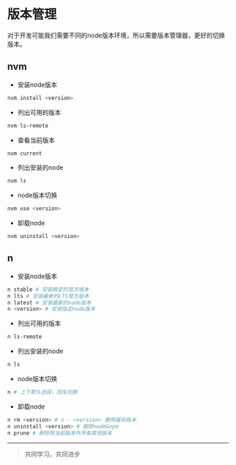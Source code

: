 # 版本管理

对于开发可能我们需要不同的node版本环境，所以需要版本管理器，更好的切换版本。

## nvm

* 安装node版本

```bash
nvm install <version>
```

* 列出可用的版本

```bash
nvm ls-remote
```

* 查看当前版本

```bash
nvm current
```

* 列出安装的node

```bash
nvm ls
```

* node版本切换

```bash
nvm use <version>
```

* 卸载node

```bash
nvm uninstall <version>
```

## n

* 安装node版本

```bash
n stable # 安装稳定的官方版本
n lts # 安装最新的LTS官方版本
n latest # 安装最新的node版本
n <version> # 安装指定node版本
```

* 列出可用的版本

```bash
n ls-remote
```

* 列出安装的node

```bash
n ls
```

* node版本切换

```bash
n # 上下箭头选择，回车切换
```

* 卸载node

```bash
n rm <version> # n - <version> 删除缓存版本
n uninstall <version> # 删除node&npm
n prune # 删除除当前版本外所有其他版本
```
___
> 共同学习，共同进步